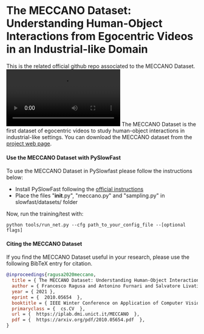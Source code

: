 # The MECCANO Dataset: Understanding Human-Object Interactions from Egocentric Videos in an Industrial-like Domain
This is the related official github repo associated to the MECCANO Dataset.
![](MECCANO.mp4)
The MECCANO Dataset is the first dataset of egocentric videos to study human-object interactions in industrial-like settings. You can download the MECCANO dataset from the [project web page](https://iplab.dmi.unict.it/MECCANO/).

#### Use the MECCANO Dataset with PySlowFast
To use the MECCANO Dataset in PySlowfast please follow the instructions below:

* Install PySlowFast following the [official instructions](https://github.com/facebookresearch/SlowFast/blob/master/INSTALL.md)
* Place the files "__init__.py", "meccano.py" and "sampling.py" in slowfast/datasets/ folder

Now, run the training/test with:
```
python tools/run_net.py --cfg path_to_your_config_file --[optional flags]
```
#### Citing the MECCANO Dataset
If you find the MECCANO Dataset useful in your research, please use the following BibTeX entry for citation.
```BibTeX
@inproceedings{ragusa2020meccano,
  title = { The MECCANO Dataset: Understanding Human-Object Interactions from Egocentric Videos in an Industrial-like Domain },
  author = { Francesco Ragusa and Antonino Furnari and Salvatore Livatino and Giovanni Maria Farinella },
  year = { 2021 },
  eprint = {  2010.05654  },
  booktitle = { IEEE Winter Conference on Application of Computer Vision (WACV) },
  primaryclass = {  cs.CV  },
  url = {  https://iplab.dmi.unict.it/MECCANO  },
  pdf = {  https://arxiv.org/pdf/2010.05654.pdf  },
}
```
